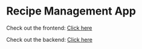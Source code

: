 # Recipe Management App

Check out the frontend: [Click here](https://github.com/ShivangDholaria/Recipe-Fontend-Code.git)

Check out the backend: [Click here](https://github.com/ShivangDholaria/Recipe-Backend-Code)
